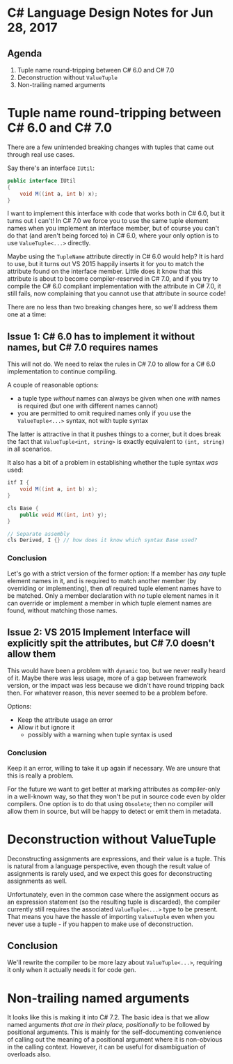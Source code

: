 # C# Language Design Notes for Jun 28, 2017

## Agenda
1. Tuple name round-tripping between C# 6.0 and C# 7.0
2. Deconstruction without `ValueTuple`
3. Non-trailing named arguments


# Tuple name round-tripping between C# 6.0 and C# 7.0

There are a few unintended breaking changes with tuples that came out through real use cases.

Say there's an interface `IUtil`:

``` c#
public interface IUtil
{
    void M((int a, int b) x);
}
```

I want to implement this interface with code that works both in C# 6.0, but it turns out I can't! In C# 7.0 we force you to use the same tuple element names when you implement an interface member, but of course you can't do that (and aren't being forced to) in C# 6.0, where your only option is to use `ValueTuple<...>` directly.

Maybe using the `TupleName` attribute directly in C# 6.0 would help? It is hard to use, but it turns out VS 2015 happily inserts it for you to match the attribute found on the interface member. Little does it know that this attribute is about to become compiler-reserved in C# 7.0, and if you try to compile the C# 6.0 compliant implementation with the attribute in C# 7.0, it still fails, now complaining that you cannot use that attribute in source code!

There are no less than two breaking changes here, so we'll address them one at a time:

## Issue 1: C# 6.0 has to implement it without names, but C# 7.0 requires names

This will not do. We need to relax the rules in C# 7.0 to allow for a C# 6.0 implementation to continue compiling.

A couple of reasonable options:
- a tuple type *without* names can always be given when one *with* names is required (but one with different names cannot)
- you are permitted to omit required names only if you use the `ValueTuple<...>` syntax, not with tuple syntax

The latter is attractive in that it pushes things to a corner, but it does break the fact that `ValueTuple<int, string>` is exactly equivalent to `(int, string)` in all scenarios.

It also has a bit of a problem in establishing whether the tuple syntax *was* used:

``` c#
itf I {
	void M((int a, int b) x);
}

cls Base {
	public void M((int, int) y);
}

// Separate assembly
cls Derived, I {} // how does it know which syntax Base used?
```

### Conclusion
Let's go with a strict version of the former option: If a member has *any* tuple element names in it, and is required to match another member (by overriding or implementing), then *all* required tuple element names have to be matched. Only a member declaration with *no* tuple element names in it  can override or implement a member in which tuple element names are found, without matching those names.

## Issue 2: VS 2015 Implement Interface will explicitly spit the attributes, but C# 7.0 doesn't allow them

This would have been a problem with `dynamic` too, but we never really heard of it. Maybe there was less usage, more of a gap between framework version, or the impact was less because we didn't have round tripping back then. For whatever reason, this never seemed to be a problem before.

Options:

- Keep the attribute usage an error
- Allow it but ignore it
	- possibly with a warning when tuple syntax is used


### Conclusion
Keep it an error, willing to take it up again if necessary. We are unsure that this is really a problem.

For the future we want to get better at marking attributes as compiler-only in a well-known way, so that they won't be put in source code even by older compilers. One option is to do that using `Obsolete`; then no compiler will allow them in source, but will be happy to detect or emit them in metadata.


# Deconstruction without ValueTuple

Deconstructing assignments are expressions, and their value is a tuple. This is natural from a language perspective, even though the result value of assignments is rarely used, and we expect this goes for deconstructing assignments as well.

Unfortunately, even in the common case where the assignment occurs as an expression statement (so the resulting tuple is discarded), the compiler currently still requires the associated `ValueTuple<...>` type to be present. That means you have the hassle of importing `ValueTuple` even when you never use a tuple - if you happen to make use of deconstruction.

## Conclusion
We'll rewrite the compiler to be more lazy about `ValueTuple<...>`, requiring it only when it actually needs it for code gen.


# Non-trailing named arguments

It looks like this is making it into C# 7.2. The basic idea is that we allow named arguments *that are in their place, positionally* to be followed by positional arguments. This is mainly for the self-documenting convenience of calling out the meaning of a positional argument where it is non-obvious in the calling context. However, it can be useful for disambiguation of overloads also.

